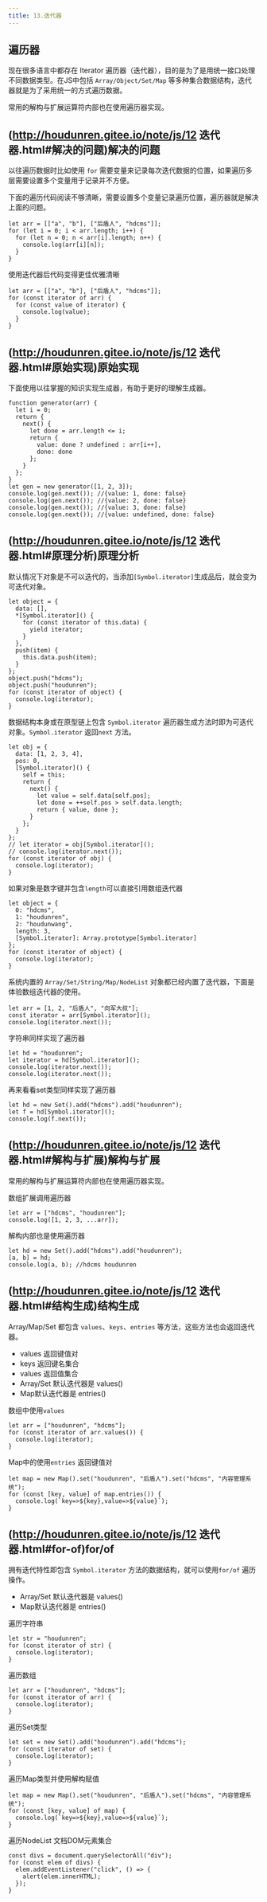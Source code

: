 ```yaml
---
title: 13.迭代器
---
```


## 遍历器

现在很多语言中都存在 Iterator 遍历器（迭代器），目的是为了是用统一接口处理不同数据类型。在JS中包括 `Array/Object/Set/Map` 等多种集合数据结构，迭代器就是为了采用统一的方式遍历数据。

常用的解构与扩展运算符内部也在使用遍历器实现。

##  (http://houdunren.gitee.io/note/js/12 迭代器.html#解决的问题)解决的问题

以往遍历数据时比如使用 `for` 需要变量来记录每次迭代数据的位置，如果遍历多层需要设置多个变量用于记录并不方便。

下面的遍历代码阅读不够清晰，需要设置多个变量记录遍历位置，遍历器就是解决上面的问题。

```text
let arr = [["a", "b"], ["后盾人", "hdcms"]];
for (let i = 0; i < arr.length; i++) {
  for (let n = 0; n < arr[i].length; n++) {
    console.log(arr[i][n]);
  }
}
```

使用迭代器后代码变得更佳优雅清晰

```text
let arr = [["a", "b"], ["后盾人", "hdcms"]];
for (const iterator of arr) {
  for (const value of iterator) {
    console.log(value);
  }
}
```

##  (http://houdunren.gitee.io/note/js/12 迭代器.html#原始实现)原始实现

下面使用以往掌握的知识实现生成器，有助于更好的理解生成器。

```text
function generator(arr) {
  let i = 0;
  return {
    next() {
      let done = arr.length <= i;
      return {
        value: done ? undefined : arr[i++],
        done: done
      };
    }
  };
}
let gen = new generator([1, 2, 3]);
console.log(gen.next()); //{value: 1, done: false}
console.log(gen.next()); //{value: 2, done: false}
console.log(gen.next()); //{value: 3, done: false}
console.log(gen.next()); //{value: undefined, done: false}
```

##  (http://houdunren.gitee.io/note/js/12 迭代器.html#原理分析)原理分析

默认情况下对象是不可以迭代的，当添加`[Symbol.iterator]`生成品后，就会变为可迭代对象。

```text
let object = {
  data: [],
  *[Symbol.iterator]() {
    for (const iterator of this.data) {
      yield iterator;
    }
  },
  push(item) {
    this.data.push(item);
  }
};
object.push("hdcms");
object.push("houdunren");
for (const iterator of object) {
  console.log(iterator);
}
```

数据结构本身或在原型链上包含 `Symbol.iterator` 遍历器生成方法时即为可迭代对象。`Symbol.iterator` 返回`next` 方法。

```text
let obj = {
  data: [1, 2, 3, 4],
  pos: 0,
  [Symbol.iterator]() {
    self = this;
    return {
      next() {
        let value = self.data[self.pos];
        let done = ++self.pos > self.data.length;
        return { value, done };
      }
    };
  }
};
// let iterator = obj[Symbol.iterator]();
// console.log(iterator.next());
for (const iterator of obj) {
  console.log(iterator);
}
```

如果对象是数字键并包含`length`可以直接引用数组迭代器

```text
let object = {
  0: "hdcms",
  1: "houdunren",
  2: "houdunwang",
  length: 3,
  [Symbol.iterator]: Array.prototype[Symbol.iterator]
};
for (const iterator of object) {
  console.log(iterator);
}
```

系统内置的 `Array/Set/String/Map/NodeList` 对象都已经内置了迭代器，下面是体验数组迭代器的使用。

```text
let arr = [1, 2, "后盾人", "向军大叔"];
const iterator = arr[Symbol.iterator]();
console.log(iterator.next());
```

字符串同样实现了遍历器

```text
let hd = "houdunren";
let iterator = hd[Symbol.iterator]();
console.log(iterator.next());
console.log(iterator.next());
```

再来看看set类型同样实现了遍历器

```text
let hd = new Set().add("hdcms").add("houdunren");
let f = hd[Symbol.iterator]();
console.log(f.next());
```

##  (http://houdunren.gitee.io/note/js/12 迭代器.html#解构与扩展)解构与扩展

常用的解构与扩展运算符内部也在使用遍历器实现。

数组扩展调用遍历器

```text
let arr = ["hdcms", "houdunren"];
console.log([1, 2, 3, ...arr]);
```

解构内部也是使用遍历器

```text
let hd = new Set().add("hdcms").add("houdunren");
[a, b] = hd;
console.log(a, b); //hdcms houdunren
```

##  (http://houdunren.gitee.io/note/js/12 迭代器.html#结构生成)结构生成

Array/Map/Set 都包含 `values`、`keys`、`entries` 等方法，这些方法也会返回迭代器。

- values 返回键值对
- keys 返回键名集合
- values 返回值集合
- Array/Set 默认迭代器是 values()
- Map默认迭代器是 entries()

数组中使用`values`

```text
let arr = ["houdunren", "hdcms"];
for (const iterator of arr.values()) {
  console.log(iterator);
}
```

Map中的使用`entries` 返回键值对

```text
let map = new Map().set("houdunren", "后盾人").set("hdcms", "内容管理系统");
for (const [key, value] of map.entries()) {
  console.log(`key=>${key},value=>${value}`);
}
```

##  (http://houdunren.gitee.io/note/js/12 迭代器.html#for-of)for/of

拥有迭代特性即包含 `Symbol.iterator` 方法的数据结构，就可以使用`for/of` 遍历操作。

- Array/Set 默认迭代器是 values()
- Map默认迭代器是 entries()

遍历字符串

```text
let str = "houdunren";
for (const iterator of str) {
  console.log(iterator);
}
```

遍历数组

```text
let arr = ["houdunren", "hdcms"];
for (const iterator of arr) {
  console.log(iterator);
}
```

遍历Set类型

```text
let set = new Set().add("houdunren").add("hdcms");
for (const iterator of set) {
  console.log(iterator);
}
```

遍历Map类型并使用解构赋值

```text
let map = new Map().set("houdunren", "后盾人").set("hdcms", "内容管理系统");
for (const [key, value] of map) {
  console.log(`key=>${key},value=>${value}`);
}
```

遍历NodeList 文档DOM元素集合

```text
const divs = document.querySelectorAll("div");
for (const elem of divs) {
  elem.addEventListener("click", () => {
    alert(elem.innerHTML);
  });
}
```